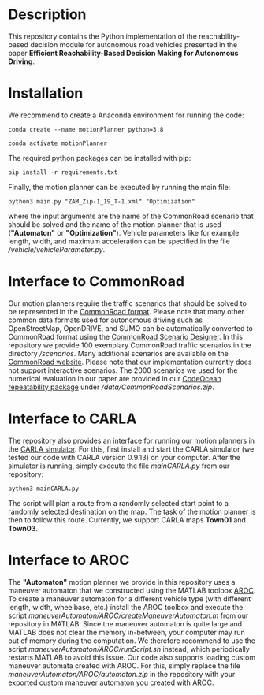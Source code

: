 # Description

This repository contains the Python implementation of the reachability-based decision module for autonomous road vehicles presented in the paper **Efficient Reachability-Based Decision Making for Autonomous Driving**.

# Installation
We recommend to create a Anaconda environment for running the code:

  `conda create --name motionPlanner python=3.8`
  
  `conda activate motionPlanner`

The required python packages can be installed with pip:

  `pip install -r requirements.txt`
  
Finally, the motion planner can be executed by running the main file:

  `python3 main.py "ZAM_Zip-1_19_T-1.xml" "Optimization"`

where the input arguments are the name of the CommonRoad scenario that should be solved and the name of the motion planner that is used (**"Automaton"** or **"Optimization"**). Vehicle parameters like for example length, width, and maximum acceleration can be specified in the file */vehicle/vehicleParameter.py*.

# Interface to CommonRoad

Our motion planners require the traffic scenarios that should be solved to be represented in the [CommonRoad format](https://mediatum.ub.tum.de/doc/1379638/1379638.pdf). Please note that many other common data formats used for autonomous driving such as OpenStreetMap, OpenDRIVE, and SUMO can be automatically converted to CommonRoad format using the [CommonRoad Scenario Designer](https://mediatum.ub.tum.de/doc/1624607/document.pdf). In this repository we provide 100 exemplary CommonRoad traffic scenarios in the directory */scenarios*. Many additional scenarios are available on the [CommonRoad website](https://commonroad.in.tum.de/). Please note that our implementation currently does not support interactive scenarios. The 2000 scenarios we used for the numerical evaluation in our paper are provided in our [CodeOcean repeatability package](https://codeocean.com/capsule/1869710/tree) under */data/CommonRoadScenarios.zip*.  

# Interface to CARLA

The repository also provides an interface for running our motion planners in the [CARLA simulator](https://carla.org/). For this, first install and start the CARLA simulator (we tested our code with CARLA version 0.9.13) on your computer. After the simulator is running, simply execute the file *mainCARLA.py* from our repository:

  `python3 mainCARLA.py`

The script will plan a route from a randomly selected start point to a randomly selected destination on the map. The task of the motion planner is then to follow this route. Currently, we support CARLA maps **Town01** and **Town03**. 

# Interface to AROC

The **"Automaton"** motion planner we provide in this repository uses a maneuver automaton that we constructed using the MATLAB toolbox [AROC](https://aroc.in.tum.de). To create a maneuver automaton for a different vehicle type (with different length, width, wheelbase, etc.) install the AROC toolbox and execute the script *maneuverAutomaton/AROC/createManeuverAutomaton.m* from our repository in MATLAB. Since the maneuver automaton is quite large and MATLAB does not clear the memory in-between, your computer may run out of memory during the computation. We therefore recommend to use the script *maneuverAutomaton/AROC/runScript.sh* instead, which periodically restarts MATLAB to avoid this issue. Our code also supports loading custom maneuver automata created with AROC. For this, simply replace the file *maneuverAutomaton/AROC/automaton.zip* in the repository with your exported custom maneuver automaton you created with AROC. 

